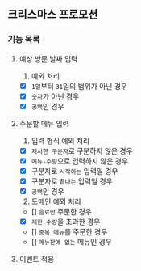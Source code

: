 ## 크리스마스 프로모션

### 기능 목록

1. 예상 방문 날짜 입력
    1. 예외 처리

    - [x] `1일`부터 `31`일의 범위가 아닌 경우
    - [x] `숫자`가 아닌 경우
    - [x] `공백`인 경우
2. 주문할 메뉴 입력
    1. 입력 형식 예외 처리

    - [x] `제시한 구분자`로 구분하지 않은 경우
    - [x] `메뉴-수량`으로 입력하지 않은 경우
    - [x] 구분자로 `시작하는` 입력일 경우
    - [x] 구분자로 `끝나는` 입력일 경우
    - [x] `공백`인 경우

    2. 도메인 예외 처리

    - [] `음료만` 주문한 경우
    - [x] `제한 수량`을 초과한 경우
    - [] `중복 메뉴`를 주문한 경우
    - [] `메뉴판에 없는` 메뉴인 경우
3. 이벤트 적용